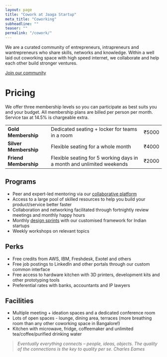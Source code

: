 ```yaml
---
layout: page
title: "Cowork at Jaaga Startup"
meta_title: "Coworking"
subheadline: ""
teaser: ""
permalink: "/cowork/"
---
```


We are a curated community of entrepreneurs, intrapreneurs and wantrepreneurs who share skills, networks and knowledge. Within a well laid out coworking space with high speed internet, we collaborate and help each other build stronger ventures.  

<div class="small-12 text-center columns">
<a class="button large radius alert" href="http://goo.gl/forms/LN1IZjocxk">Join our community</a>
</div>

# Pricing

We offer three membership levels so you can participate as best suits you and your budget. All membership plans are billed per person per month. Service tax at 14.5% is chargeable extra.

<table>
    <tr>
        <td><b>Gold Membership</b></td>
        <td>Dedicated seating + locker for teams in a room</td>
        <td>₹5000</td>
    </tr>   
    <tr>
        <td><b>Silver Membership</b></td>
        <td>Flexible seating for a whole month</td>
        <td>₹4000</td>
    </tr>
    <tr>
        <td><b>Friend Membership</b></td>
        <td>Flexible seating for 5 working days in a month and unlimited weekends</td>
        <td>₹2000</td>
    </tr>
    
</table>


## Programs

- Peer and expert-led mentoring via our [collaborative platform](http://community.jaagastartup.in)
- Access to a large pool of skilled resources to help you build your product/service better faster
- Collaboration and networking facilitated through fortnightly review meetings and monthly happy hours
- Monthly [design sprints](http://www.gv.com/sprint/) with our customised framework for Indian startups
- Weekly workshops on relevant topics

## Perks

- Free credits from AWS, IBM, Freshdesk, Exotel and others
- Free job postings to LinkedIn and other portals through our custom common interface
- Free access to hardware kitchen with 3D printers, development kits and other prototyping tools
- Preferential rates with banks, accountants and IP lawyers

## Facilities

- Multiple meeting + ideation spaces and a dedicated conference room
- Lots of open spaces - lounge, dining area, terraces (more breathing room than any other coworking space in Bangalore!)
- Kitchen with microwave, fridge, coffeemaker and unlimited tea/coffee/purified drinking water


>_Eventually everything connects – people, ideas, objects. The quality of the connections is the key to quality per se._
<cite>Charles Eames</cite>
